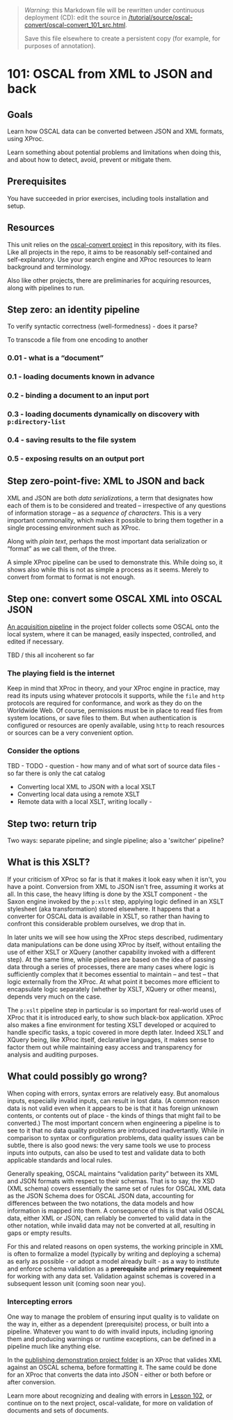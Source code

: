 

> *Warning:* this Markdown file will be rewritten under continuous deployment (CD): edit the source in [/tutorial/source/oscal-convert/oscal-convert_101_src.html](../../../tutorial/source/oscal-convert/oscal-convert_101_src.html).
> 
> Save this file elsewhere to create a persistent copy (for example, for purposes of annotation).

# 101: OSCAL from XML to JSON and back

## Goals

Learn how OSCAL data can be converted between JSON and XML formats, using XProc.

Learn something about potential problems and limitations when doing this, and about how to detect, avoid, prevent or mitigate them.

## Prerequisites

You have succeeded in prior exercises, including tools installation and setup.

## Resources

This unit relies on the [oscal-convert project](../../../projects/oscal-convert/readme.md) in this repository, with its files. Like all projects in the repo, it aims to be reasonably self-contained and self-explanatory. Use your search engine and XProc resources to learn background and terminology.

Also like other projects, there are preliminaries for acquiring resources, along with pipelines to run.

## Step zero: an identity pipeline

To verify syntactic correctness (well-formedness) - does it parse?

To transcode a file from one encoding to another

### 0.01 - what is a &ldquo;document&rdquo;

### 0.1 - loading documents known in advance

### 0.2 - binding a document to an input port

### 0.3 - loading documents dynamically on discovery with `p:directory-list`

### 0.4 - saving results to the file system

### 0.5 - exposing results on an output port

## Step zero-point-five: XML to JSON and back

XML and JSON are both *data serializations*, a term that designates how each of them is to be considered and treated – irrespective of any questions of information storage – as a *sequence of characters*. This is a very important commonality, which makes it possible to bring them together in a single processing environment such as XProc.

Along with *plain text*, perhaps the most important data serialization or &ldquo;format&rdquo; as we call them, of the three.

A simple XProc pipeline can be used to demonstrate this. While doing so, it shows also while this is not as simple a process as it seems. Merely to convert from format to format is not enough.

## Step one: convert some OSCAL XML into OSCAL JSON

[An acquisition pipeline](../../../projects/oscal-convert/GRAB-RESOURCES.xpl) in the project folder collects some OSCAL onto the local system, where it can be managed, easily inspected, controlled, and edited if necessary.

TBD / this all incoherent so far

### The playing field is the internet

Keep in mind that XProc in theory, and your XProc engine in practice, may read its inputs using whatever protocols it supports, while the `file` and `http` protocols are required for conformance, and work as they do on the Worldwide Web. Of course, permissions must be in place to read files from system locations, or save files to them. But when authentication is configured or resources are openly available, using `http` to reach resources or sources can be a very convenient option.

### Consider the options

TBD - TODO - question - how many and of what sort of source data files - so far there is only the cat catalog

* Converting local XML to JSON with a local XSLT
* Converting local data using a remote XSLT
* Remote data with a local XSLT, writing locally - [](https://github.com/GSA/fedramp-automation/blob/master/dist/content/rev5/baselines/xml/FedRAMP_rev5_LOW-baseline-resolved-profile_catalog.xml)

## Step two: return trip

Two ways: separate pipeline; and single pipeline; also a 'switcher' pipeline?

## What is this XSLT?

If your criticism of XProc so far is that it makes it look easy when it isn't, you have a point. Conversion from XML to JSON isn't free, assuming it works at all. In this case, the heavy lifting is done by the XSLT component - the Saxon engine invoked by the `p:xslt` step, applying logic defined in an XSLT stylesheet (aka transformation) stored elsewhere. It happens that a converter for OSCAL data is available in XSLT, so rather than having to confront this considerable problem ourselves, we drop that in.

In later units we will see how using the XProc steps described, rudimentary data manipulations can be done using XProc by itself, without entailing the use of either XSLT or XQuery (another capability invoked with a different step). At the same time, while pipelines are based on the idea of passing data through a series of processes, there are many cases where logic is sufficiently complex that it becomes essential to maintain – and test – that logic externally from the XProc. At what point it becomes more efficient to encapsulate logic separately (whether by XSLT, XQuery or other means), depends very much on the case.

The `p:xslt` pipeline step in particular is so important for real-world uses of XProc that it is introduced early, to show such black-box application. XProc also makes a fine environment for testing XSLT developed or acquired to handle specific tasks, a topic covered in more depth later. Indeed XSLT and XQuery being, like XProc itself, declarative languages, it makes sense to factor them out while maintaining easy access and transparency for analysis and auditing purposes.

## What could possibly go wrong?

When coping with errors, syntax errors are relatively easy. But anomalous inputs, especially invalid inputs, can result in lost data. (A common reason data is not valid even when it appears to be is that it has foreign unknown contents, or contents out of place - the kinds of things that might fail to be converted.) The most important concern when engineering a pipeline is to see to it that no data quality problems are introduced inadvertantly. While in comparison to syntax or configuration problems, data quality issues can be subtle, there is also good news: the very same tools we use to process inputs into outputs, can also be used to test and validate data to both applicable standards and local rules.

Generally speaking, OSCAL maintains &ldquo;validation parity&rdquo; between its XML and JSON formats with respect to their schemas. That is to say, the XSD (XML schema) covers essentially the same set of rules for OSCAL XML data as the JSON Schema does for OSCAL JSON data, accounting for differences between the two notations, the data models and how information is mapped into them. A consequence of this is that valid OSCAL data, either XML or JSON, can reliably be converted to valid data in the other notation, while invalid data may not be converted at all, resulting in gaps or empty results.

For this and related reasons on open systems, the working principle in XML is often to formalize a model (typically by writing and deploying a schema) as early as possible - or adopt a model already built - as a way to institute and enforce schema validation as a **prerequisite** and **primary requirement** for working with any data set. Validation against schemas is covered in a subsequent lesson unit (coming soon near you).

### Intercepting errors

One way to manage the problem of ensuring input quality is to validate on the way in, either as a dependent (prerequisite) process, or built into a pipeline. Whatever you want to do with invalid inputs, including ignoring them and producing warnings or runtime exceptions, can be defined in a pipeline much like anything else.

In the [publishing demonstration project                   folder](../../../projects/oscal-publish/publish-oscal-catalog.xpl) is an XProc that valides XML against an OSCAL schema, before formatting it. The same could be done for an XProc that converts the data into JSON - either or both before or after conversion.

Learn more about recognizing and dealing with errors in [Lesson                   102](oscal-convert_102.md), or continue on to the next project, oscal-validate, for more on validation of documents and sets of documents.
